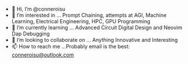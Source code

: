 - 👋 Hi, I’m @conneroisu
- 👀 I’m interested in ... Prompt Chaining, attempts at AGI, Machine Learning, Electrical Engineering, HPC, GPU Programming
- 🌱 I’m currently learning ... Advanced Circuit Digital Design and Neovim Dap Debugging
- 💞️ I’m looking to collaborate on ... Anything Innovative and Interesting
- 📫 How to reach me ...Probably email is the best: conneroisu@outlook.com

<!---
conneroisu/conneroisu is a ✨ special ✨ repository because its `README.md` (this file) appears on your GitHub profile.
You can click the Preview link to take a look at your changes.
--->
